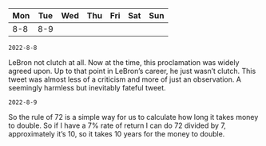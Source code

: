 | Mon | Tue | Wed | Thu | Fri  | Sat | Sun |
|-----|-----|-----|-----|------|-----|-----|
| 8-8 | 8-9 |     |     |      |     |     |

`2022-8-8`

LeBron not clutch at all. Now at the time, this proclamation was widely agreed upon. Up to that point in LeBron’s career, he just wasn’t clutch. This tweet was almost less of a criticism and more of just an observation. A seemingly harmless but inevitably fateful tweet.

`2022-8-9`

So the rule of 72 is a simple way for us to calculate how long it takes money to double. So if I have a 7% rate of return I can do 72 divided by 7, approximately it’s 10, so it takes 10 years for the money to double.